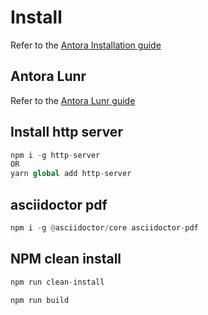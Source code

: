 # Install

Refer to the <a href="https://docs.antora.org/antora/2.3/install-and-run-quickstart/" target="_blank">Antora Installation guide</a>

## Antora Lunr

Refer to the <a href="https://github.com/Mogztter/antora-lunr#readme" target="_blank">Antora Lunr guide</a>

## Install http server
``` python 
npm i -g http-server
OR
yarn global add http-server
```

## asciidoctor pdf
``` python 
npm i -g @asciidoctor/core asciidoctor-pdf
```
## NPM clean install 
``` python 
npm run clean-install
```

``` python 
npm run build
```